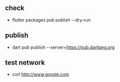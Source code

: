 ## check
- flutter packages pub publish --dry-run
## publish
- dart pub publish --server=https://pub.dartlang.org

## test network
- curl http://www.google.com
